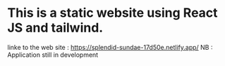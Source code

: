 # This is a static website using React JS and tailwind.
linke to the web site : https://splendid-sundae-17d50e.netlify.app/
NB : Application still in development
